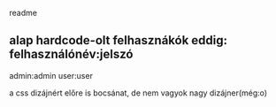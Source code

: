 readme


alap hardcode-olt felhasznákók eddig:
felhasználónév:jelszó
---------------
admin:admin
user:user


a css dizájnért előre is bocsánat, de nem vagyok nagy dizájner(még:o)
